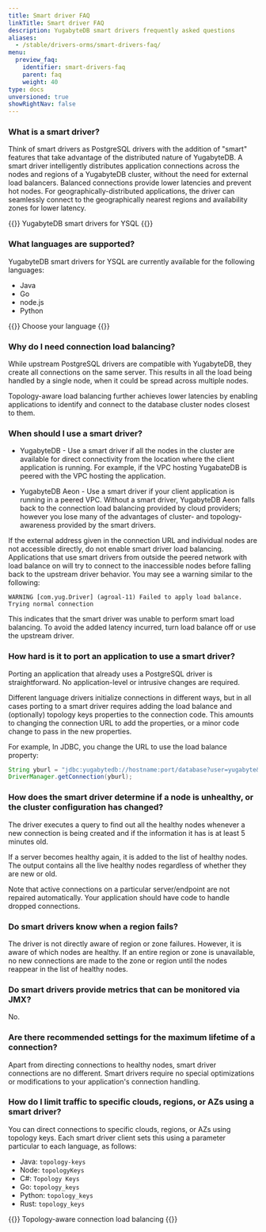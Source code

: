 ```yaml
---
title: Smart driver FAQ
linkTitle: Smart driver FAQ
description: YugabyteDB smart drivers frequently asked questions
aliases:
  - /stable/drivers-orms/smart-drivers-faq/
menu:
  preview_faq:
    identifier: smart-drivers-faq
    parent: faq
    weight: 40
type: docs
unversioned: true
showRightNav: false
---
```


### What is a smart driver?

Think of smart drivers as PostgreSQL drivers with the addition of "smart" features that take advantage of the distributed nature of YugabyteDB. A smart driver intelligently distributes application connections across the nodes and regions of a YugabyteDB cluster, without the need for external load balancers. Balanced connections provide lower latencies and prevent hot nodes. For geographically-distributed applications, the driver can seamlessly connect to the geographically nearest regions and availability zones for lower latency.

{{<lead link="../../drivers-orms/smart-drivers/">}}
YugabyteDB smart drivers for YSQL
{{</lead>}}

### What languages are supported?

YugabyteDB smart drivers for YSQL are currently available for the following languages:

- Java
- Go
- node.js
- Python

{{<lead link="/stable/drivers-orms/#choose-your-language">}}
Choose your language
{{</lead>}}

### Why do I need connection load balancing?

While upstream PostgreSQL drivers are compatible with YugabyteDB, they create all connections on the same server. This results in all the load being handled by a single node, when it could be spread across multiple nodes.

Topology-aware load balancing further achieves lower latencies by enabling applications to identify and connect to the database cluster nodes closest to them.

### When should I use a smart driver?

- YugabyteDB - Use a smart driver if all the nodes in the cluster are available for direct connectivity from the location where the client application is running. For example, if the VPC hosting YugabateDB is peered with the VPC hosting the application.

- YugabyteDB Aeon - Use a smart driver if your client application is running in a peered VPC. Without a smart driver, YugabyteDB Aeon falls back to the connection load balancing provided by cloud providers; however you lose many of the advantages of cluster- and topology-awareness provided by the smart drivers.

If the external address given in the connection URL and individual nodes are not accessible directly, do not enable smart driver load balancing. Applications that use smart drivers from outside the peered network with load balance on will try to connect to the inaccessible nodes before falling back to the upstream driver behavior. You may see a warning similar to the following:

```output
WARNING [com.yug.Driver] (agroal-11) Failed to apply load balance. Trying normal connection
```

This indicates that the smart driver was unable to perform smart load balancing. To avoid the added latency incurred, turn load balance off or use the upstream driver.

### How hard is it to port an application to use a smart driver?

Porting an application that already uses a PostgreSQL driver is straightforward. No application-level or intrusive changes are required.

Different language drivers initialize connections in different ways, but in all cases porting to a smart driver requires adding the load balance and (optionally) topology keys properties to the connection code. This amounts to changing the connection URL to add the properties, or a minor code change to pass in the new properties.

For example, In JDBC, you change the URL to use the load balance property:

```java
String yburl = "jdbc:yugabytedb://hostname:port/database?user=yugabyte&password=yugabyte&load-balance=true";
DriverManager.getConnection(yburl);
```

### How does the smart driver determine if a node is unhealthy, or the cluster configuration has changed?

The driver executes a query to find out all the healthy nodes whenever a new connection is being created and if the information it has is at least 5 minutes old.

If a server becomes healthy again, it is added to the list of healthy nodes. The output contains all the live healthy nodes regardless of whether they are new or old.

Note that active connections on a particular server/endpoint are not repaired automatically. Your application should have code to handle dropped connections.

### Do smart drivers know when a region fails?

The driver is not directly aware of region or zone failures. However, it is aware of which nodes are healthy. If an entire region or zone is unavailable, no new connections are made to the zone or region until the nodes reappear in the list of healthy nodes.

### Do smart drivers provide metrics that can be monitored via JMX?

No.

### Are there recommended settings for the maximum lifetime of a connection?

Apart from directing connections to healthy nodes, smart driver connections are no different. Smart drivers require no special optimizations or modifications to your application's connection handling.

### How do I limit traffic to specific clouds, regions, or AZs using a smart driver?

You can direct connections to specific clouds, regions, or AZs using topology keys. Each smart driver client sets this using a parameter particular to each language, as follows:

- Java: `topology-keys`
- Node: `topologyKeys`
- C#: `Topology Keys`
- Go: `topology_keys`
- Python: `topology_keys`
- Rust: `topology_keys`

{{<lead link="../../drivers-orms/smart-drivers/#topology-aware-load-balancing">}}
Topology-aware connection load balancing
{{</lead>}}
